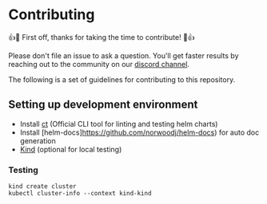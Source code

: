 # Contributing

:+1::tada: First off, thanks for taking the time to contribute! :tada::+1:

Please don't file an issue to ask a question. You'll get faster results by reaching out to the community on our [discord channel](https://cloudquery.io/discord).

The following is a set of guidelines for contributing to this repository.

## Setting up development environment

- Install [ct](https://github.com/helm/chart-testing) (Official CLI tool for linting and testing helm charts)
- Install [helm-docs]https://github.com/norwoodj/helm-docs) for auto doc generation
- [Kind](https://kind.sigs.k8s.io/docs/user/quick-start/) (optional for local testing)


### Testing

```
kind create cluster
kubectl cluster-info --context kind-kind
```
